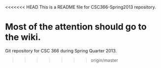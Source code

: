 <<<<<<< HEAD
This is a README file for CSC366-Spring2013 repository.

Most of the attention should go to the wiki.
=======
Git repository for CSC 366 during Spring Quarter 2013.
>>>>>>> origin/master
